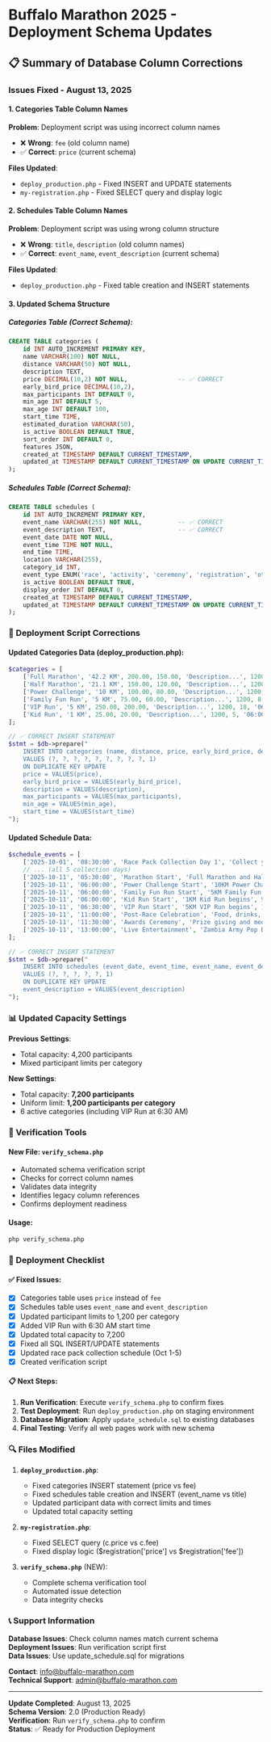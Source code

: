# Buffalo Marathon 2025 - Deployment Schema Updates

## 📋 Summary of Database Column Corrections

### Issues Fixed - August 13, 2025

#### 1. Categories Table Column Names
**Problem**: Deployment script was using incorrect column names
- ❌ **Wrong**: `fee` (old column name)
- ✅ **Correct**: `price` (current schema)

**Files Updated**:
- `deploy_production.php` - Fixed INSERT and UPDATE statements
- `my-registration.php` - Fixed SELECT query and display logic

#### 2. Schedules Table Column Names  
**Problem**: Deployment script was using wrong column structure
- ❌ **Wrong**: `title`, `description` (old column names)
- ✅ **Correct**: `event_name`, `event_description` (current schema)

**Files Updated**:
- `deploy_production.php` - Fixed table creation and INSERT statements

#### 3. Updated Schema Structure

##### Categories Table (Correct Schema):
```sql
CREATE TABLE categories (
    id INT AUTO_INCREMENT PRIMARY KEY,
    name VARCHAR(100) NOT NULL,
    distance VARCHAR(50) NOT NULL,
    description TEXT,
    price DECIMAL(10,2) NOT NULL,              -- ✅ CORRECT
    early_bird_price DECIMAL(10,2),
    max_participants INT DEFAULT 0,
    min_age INT DEFAULT 5,
    max_age INT DEFAULT 100,
    start_time TIME,
    estimated_duration VARCHAR(50),
    is_active BOOLEAN DEFAULT TRUE,
    sort_order INT DEFAULT 0,
    features JSON,
    created_at TIMESTAMP DEFAULT CURRENT_TIMESTAMP,
    updated_at TIMESTAMP DEFAULT CURRENT_TIMESTAMP ON UPDATE CURRENT_TIMESTAMP
);
```

##### Schedules Table (Correct Schema):
```sql
CREATE TABLE schedules (
    id INT AUTO_INCREMENT PRIMARY KEY,
    event_name VARCHAR(255) NOT NULL,          -- ✅ CORRECT
    event_description TEXT,                    -- ✅ CORRECT
    event_date DATE NOT NULL,
    event_time TIME NOT NULL,
    end_time TIME,
    location VARCHAR(255),
    category_id INT,
    event_type ENUM('race', 'activity', 'ceremony', 'registration', 'other') DEFAULT 'other',
    is_active BOOLEAN DEFAULT TRUE,
    display_order INT DEFAULT 0,
    created_at TIMESTAMP DEFAULT CURRENT_TIMESTAMP,
    updated_at TIMESTAMP DEFAULT CURRENT_TIMESTAMP ON UPDATE CURRENT_TIMESTAMP
);
```

### 🔧 Deployment Script Corrections

#### Updated Categories Data (deploy_production.php):
```php
$categories = [
    ['Full Marathon', '42.2 KM', 200.00, 150.00, 'Description...', 1200, 18, '05:30:00'],
    ['Half Marathon', '21.1 KM', 150.00, 120.00, 'Description...', 1200, 16, '05:30:00'],
    ['Power Challenge', '10 KM', 100.00, 80.00, 'Description...', 1200, 14, '06:00:00'],
    ['Family Fun Run', '5 KM', 75.00, 60.00, 'Description...', 1200, 8, '06:00:00'],
    ['VIP Run', '5 KM', 250.00, 200.00, 'Description...', 1200, 18, '06:30:00'],
    ['Kid Run', '1 KM', 25.00, 20.00, 'Description...', 1200, 5, '06:00:00']
];

// ✅ CORRECT INSERT STATEMENT
$stmt = $db->prepare("
    INSERT INTO categories (name, distance, price, early_bird_price, description, max_participants, min_age, start_time, sort_order, is_active) 
    VALUES (?, ?, ?, ?, ?, ?, ?, ?, ?, 1)
    ON DUPLICATE KEY UPDATE 
    price = VALUES(price), 
    early_bird_price = VALUES(early_bird_price),
    description = VALUES(description),
    max_participants = VALUES(max_participants),
    min_age = VALUES(min_age),
    start_time = VALUES(start_time)
");
```

#### Updated Schedule Data:
```php
$schedule_events = [
    ['2025-10-01', '08:30:00', 'Race Pack Collection Day 1', 'Collect your race materials and bib number', 1],
    // ... (all 5 collection days)
    ['2025-10-11', '05:30:00', 'Marathon Start', 'Full Marathon and Half Marathon start', 6],
    ['2025-10-11', '06:00:00', 'Power Challenge Start', '10KM Power Challenge begins', 7],
    ['2025-10-11', '06:00:00', 'Family Fun Run Start', '5KM Family Fun Run begins', 8],
    ['2025-10-11', '06:00:00', 'Kid Run Start', '1KM Kid Run begins', 9],
    ['2025-10-11', '06:30:00', 'VIP Run Start', '5KM VIP Run begins', 10],
    ['2025-10-11', '11:00:00', 'Post-Race Celebration', 'Food, drinks, and celebration', 11],
    ['2025-10-11', '11:30:00', 'Awards Ceremony', 'Prize giving and medal ceremony', 12],
    ['2025-10-11', '13:00:00', 'Live Entertainment', 'Zambia Army Pop Band performance', 13]
];

// ✅ CORRECT INSERT STATEMENT
$stmt = $db->prepare("
    INSERT INTO schedules (event_date, event_time, event_name, event_description, display_order, is_active) 
    VALUES (?, ?, ?, ?, ?, 1)
    ON DUPLICATE KEY UPDATE 
    event_description = VALUES(event_description)
");
```

### 📊 Updated Capacity Settings

**Previous Settings**:
- Total capacity: 4,200 participants
- Mixed participant limits per category

**New Settings**:
- Total capacity: **7,200 participants** 
- Uniform limit: **1,200 participants per category**
- 6 active categories (including VIP Run at 6:30 AM)

### 🧪 Verification Tools

#### New File: `verify_schema.php`
- Automated schema verification script
- Checks for correct column names
- Validates data integrity
- Identifies legacy column references
- Confirms deployment readiness

#### Usage:
```bash
php verify_schema.php
```

### 🚀 Deployment Checklist

#### ✅ Fixed Issues:
- [x] Categories table uses `price` instead of `fee`
- [x] Schedules table uses `event_name` and `event_description`
- [x] Updated participant limits to 1,200 per category
- [x] Added VIP Run with 6:30 AM start time
- [x] Updated total capacity to 7,200
- [x] Fixed all SQL INSERT/UPDATE statements
- [x] Updated race pack collection schedule (Oct 1-5)
- [x] Created verification script

#### 📋 Next Steps:
1. **Run Verification**: Execute `verify_schema.php` to confirm fixes
2. **Test Deployment**: Run `deploy_production.php` on staging environment
3. **Database Migration**: Apply `update_schedule.sql` to existing databases
4. **Final Testing**: Verify all web pages work with new schema

### 🔍 Files Modified

1. **`deploy_production.php`**:
   - Fixed categories INSERT statement (price vs fee)
   - Fixed schedules table creation and INSERT (event_name vs title)
   - Updated participant data with correct limits and times
   - Updated total capacity setting

2. **`my-registration.php`**:
   - Fixed SELECT query (c.price vs c.fee)
   - Fixed display logic ($registration['price'] vs $registration['fee'])

3. **`verify_schema.php`** (NEW):
   - Complete schema verification tool
   - Automated issue detection
   - Data integrity checks

### 📞 Support Information

**Database Issues**: Check column names match current schema  
**Deployment Issues**: Run verification script first  
**Data Issues**: Use update_schedule.sql for migrations  

**Contact**: info@buffalo-marathon.com  
**Technical Support**: admin@buffalo-marathon.com

---

**Update Completed**: August 13, 2025  
**Schema Version**: 2.0 (Production Ready)  
**Verification**: Run `verify_schema.php` to confirm  
**Status**: ✅ Ready for Production Deployment
